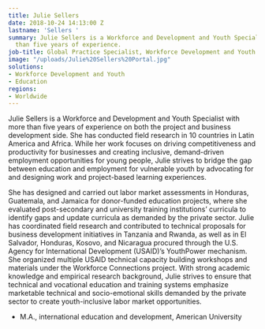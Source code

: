 ```yaml
---
title: Julie Sellers
date: 2018-10-24 14:13:00 Z
lastname: 'Sellers '
summary: Julie Sellers is a Workforce and Development and Youth Specialist with more
  than five years of experience.
job-title: Global Practice Specialist, Workforce Development and Youth
image: "/uploads/Julie%20Sellers%20Portal.jpg"
solutions:
- Workforce Development and Youth
- Education
regions:
- Worldwide
---
```


Julie Sellers is a Workforce and Development and Youth Specialist with more than five years of experience on both the project and business development side. She has conducted field research in 10 countries in Latin America and Africa. While her work focuses on driving competitiveness and productivity for businesses and creating inclusive, demand-driven employment opportunities for young people, Julie strives to bridge the gap between education and employment for vulnerable youth by advocating for and designing work and project-based learning experiences. 

She has designed and carried out labor market assessments in Honduras, Guatemala, and Jamaica for donor-funded education projects, where she evaluated post-secondary and university training institutions’ curricula to identify gaps and update curricula as demanded by the private sector. Julie has coordinated field research and contributed to technical proposals for business development initiatives in Tanzania and Rwanda, as well as in El Salvador, Honduras, Kosovo, and Nicaragua procured through the U.S. Agency for International Development (USAID)’s YouthPower mechanism. She organized multiple USAID technical capacity building workshops and materials under the Workforce Connections project. With strong academic knowledge and empirical research background, Julie strives to ensure that technical and vocational education and training systems emphasize marketable technical and socio-emotional skills demanded by the private sector to create youth-inclusive labor market opportunities.

* M.A., international education and development, American University